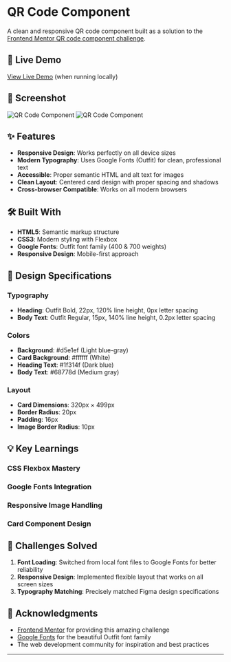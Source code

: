 # QR Code Component

A clean and responsive QR code component built as a solution to the [Frontend Mentor QR code component challenge](https://www.frontendmentor.io/challenges/qr-code-component-iux_sIO_H).

## 🚀 Live Demo

[View Live Demo](http://localhost:8000) (when running locally)

## 📱 Screenshot

![QR Code Component](./screenshot-desktop.jpg)
![QR Code Component](./screenshot-mobile.jpg)

## ✨ Features

- **Responsive Design**: Works perfectly on all device sizes
- **Modern Typography**: Uses Google Fonts (Outfit) for clean, professional text
- **Accessible**: Proper semantic HTML and alt text for images
- **Clean Layout**: Centered card design with proper spacing and shadows
- **Cross-browser Compatible**: Works on all modern browsers

## 🛠️ Built With

- **HTML5**: Semantic markup structure
- **CSS3**: Modern styling with Flexbox
- **Google Fonts**: Outfit font family (400 & 700 weights)
- **Responsive Design**: Mobile-first approach

## 🎨 Design Specifications

### Typography
- **Heading**: Outfit Bold, 22px, 120% line height, 0px letter spacing
- **Body Text**: Outfit Regular, 15px, 140% line height, 0.2px letter spacing

### Colors
- **Background**: #d5e1ef (Light blue-gray)
- **Card Background**: #ffffff (White)
- **Heading Text**: #1f314f (Dark blue)
- **Body Text**: #68778d (Medium gray)

### Layout
- **Card Dimensions**: 320px × 499px
- **Border Radius**: 20px
- **Padding**: 16px
- **Image Border Radius**: 10px

## 💡 Key Learnings

### CSS Flexbox Mastery
### Google Fonts Integration
### Responsive Image Handling
### Card Component Design

## 🎯 Challenges Solved

1. **Font Loading**: Switched from local font files to Google Fonts for better reliability
2. **Responsive Design**: Implemented flexible layout that works on all screen sizes
3. **Typography Matching**: Precisely matched Figma design specifications

## 🙏 Acknowledgments

- [Frontend Mentor](https://www.frontendmentor.io/) for providing this amazing challenge
- [Google Fonts](https://fonts.google.com/) for the beautiful Outfit font family
- The web development community for inspiration and best practices

---
